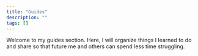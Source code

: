 ```yaml
---
title: "Guides"
description: ""
tags: []
---
```


Welcome to my guides section. Here, I will organize things I learned to do and share so that future me and others can spend less time struggling.
